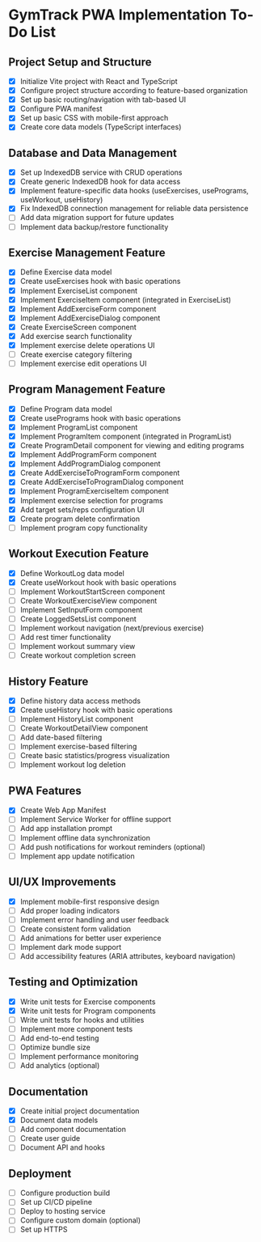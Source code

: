 # GymTrack PWA Implementation To-Do List

## Project Setup and Structure

- [x] Initialize Vite project with React and TypeScript
- [x] Configure project structure according to feature-based organization
- [x] Set up basic routing/navigation with tab-based UI
- [x] Configure PWA manifest
- [x] Set up basic CSS with mobile-first approach
- [x] Create core data models (TypeScript interfaces)

## Database and Data Management

- [x] Set up IndexedDB service with CRUD operations
- [x] Create generic IndexedDB hook for data access
- [x] Implement feature-specific data hooks (useExercises, usePrograms, useWorkout, useHistory)
- [x] Fix IndexedDB connection management for reliable data persistence
- [ ] Add data migration support for future updates
- [ ] Implement data backup/restore functionality

## Exercise Management Feature

- [x] Define Exercise data model
- [x] Create useExercises hook with basic operations
- [x] Implement ExerciseList component
- [x] Implement ExerciseItem component (integrated in ExerciseList)
- [x] Implement AddExerciseForm component
- [x] Implement AddExerciseDialog component
- [x] Create ExerciseScreen component
- [x] Add exercise search functionality
- [x] Implement exercise delete operations UI
- [ ] Create exercise category filtering
- [ ] Implement exercise edit operations UI

## Program Management Feature

- [x] Define Program data model
- [x] Create usePrograms hook with basic operations
- [x] Implement ProgramList component
- [x] Implement ProgramItem component (integrated in ProgramList)
- [x] Create ProgramDetail component for viewing and editing programs
- [x] Implement AddProgramForm component
- [x] Implement AddProgramDialog component
- [x] Create AddExerciseToProgramForm component
- [x] Create AddExerciseToProgramDialog component
- [x] Implement ProgramExerciseItem component
- [x] Implement exercise selection for programs
- [x] Add target sets/reps configuration UI
- [x] Create program delete confirmation
- [ ] Implement program copy functionality

## Workout Execution Feature

- [x] Define WorkoutLog data model
- [x] Create useWorkout hook with basic operations
- [ ] Implement WorkoutStartScreen component
- [ ] Create WorkoutExerciseView component
- [ ] Implement SetInputForm component
- [ ] Create LoggedSetsList component
- [ ] Implement workout navigation (next/previous exercise)
- [ ] Add rest timer functionality
- [ ] Implement workout summary view
- [ ] Create workout completion screen

## History Feature

- [x] Define history data access methods
- [x] Create useHistory hook with basic operations
- [ ] Implement HistoryList component
- [ ] Create WorkoutDetailView component
- [ ] Add date-based filtering
- [ ] Implement exercise-based filtering
- [ ] Create basic statistics/progress visualization
- [ ] Implement workout log deletion

## PWA Features

- [x] Create Web App Manifest
- [ ] Implement Service Worker for offline support
- [ ] Add app installation prompt
- [ ] Implement offline data synchronization
- [ ] Add push notifications for workout reminders (optional)
- [ ] Implement app update notification

## UI/UX Improvements

- [x] Implement mobile-first responsive design
- [ ] Add proper loading indicators
- [ ] Implement error handling and user feedback
- [ ] Create consistent form validation
- [ ] Add animations for better user experience
- [ ] Implement dark mode support
- [ ] Add accessibility features (ARIA attributes, keyboard navigation)

## Testing and Optimization

- [x] Write unit tests for Exercise components
- [x] Write unit tests for Program components
- [ ] Write unit tests for hooks and utilities
- [ ] Implement more component tests
- [ ] Add end-to-end testing
- [ ] Optimize bundle size
- [ ] Implement performance monitoring
- [ ] Add analytics (optional)

## Documentation

- [x] Create initial project documentation
- [x] Document data models
- [ ] Add component documentation
- [ ] Create user guide
- [ ] Document API and hooks

## Deployment

- [ ] Configure production build
- [ ] Set up CI/CD pipeline
- [ ] Deploy to hosting service
- [ ] Configure custom domain (optional)
- [ ] Set up HTTPS
